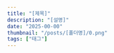 ```yaml
---
title: "[제목]"
description: "[설명]"
date: "2025-00-00"
thumbnail: "/posts/[폴더명]/0.png"
tags: ["태그"]
---
```


